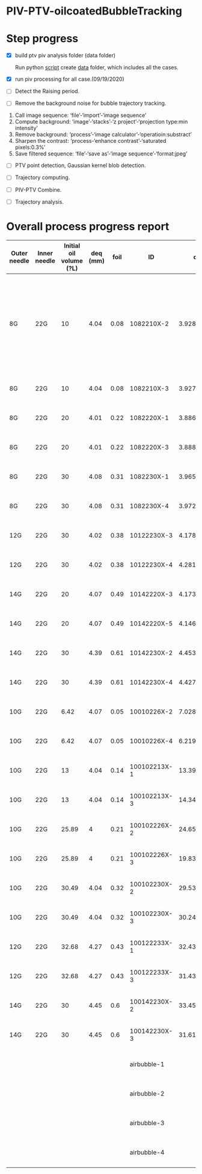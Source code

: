 # PIV-PTV-oilcoatedBubbleTracking

# Step progress
- [x]  build ptv piv analysis folder (data folder)

    Run python [script](https://github.com/lipilian/PIV-PTV-oilcoatedBubbleTracking/blob/master/CreateDatafolder.py) create [data](https://uofi.box.com/s/sw9vvcwwh0pjfxlhspk6wisby87mabtn) folder, which includes all the cases.

- [x] run piv processing for all case.(09/19/2020)

- [ ] Detect the Raising period.

- [ ] Remove the background noise for bubble trajectory tracking.

1)	Call image sequence: ‘file’-‘import’-‘image sequence’
2)	Compute background: ‘image’-‘stacks’-‘z project’-‘projection type:min intensity’
3)	Remove background: ‘process’-‘image calculator’-‘operatioin:substract’
4)	Sharpen the contrast: ‘process-‘enhance contrast’-‘saturated pixels:0.3%’
5)	Save filtered sequence: ‘file’-‘save as’-‘image sequence’-‘format:jpeg’

- [ ] PTV point detection, Gaussian kernel blob detection.

- [ ] Trajectory computing.

- [ ] PIV-PTV Combine.

- [ ] Trajectory analysis.

# Overall process progress report
| Outer needle | Inner needle | Initial oil volume (?L) | deq (mm) | foil | ID           | deq         |  Processing Progress | StartFrame-EndFrame |
| ------------ | ------------ | ----------------------- | -------- | ---- | ------------ | ----------- | -------------------- | ------------------- |
| 8G           | 22G          | 10                      | 4.04     | 0.08 | 1082210X-2   | 3.92869399  | <ul><li>- [ ] finished </li>                   |  711-899 (The last frame is around 890 for bubble hitting the top edge, which may caused piv data missing about induced vortex)                  |
| 8G           | 22G          | 10                      | 4.04     | 0.08 | 1082210X-3   | 3.92755005  | <ul><li>- [ ] finished </li>                     |1024-1349                     |
| 8G           | 22G          | 20                      | 4.01     | 0.22 | 1082220X-1   | 3.8863055   | <ul><li>- [ ] finished </li>                     |129-449                     |
| 8G           | 22G          | 20                      | 4.01     | 0.22 | 1082220X-3   | 3.88859096  | <ul><li>- [ ] finished </li>                    |1056-1349                     |
| 8G           | 22G          | 30                      | 4.08     | 0.31 | 1082230X-1   | 3.96551573  | <ul><li>- [ ] finished </li>                     |190-449                     |
| 8G           | 22G          | 30                      | 4.08     | 0.31 | 1082230X-4   | 3.97278205  | <ul><li>- [ ] finished </li>                     |1558- 1799                     |
| 12G          | 22G          | 30                      | 4.02     | 0.38 | 10122230X-3  | 4.17866011  | <ul><li>- [ ] finished </li>                     |998-1349                     |
| 12G          | 22G          | 30                      | 4.02     | 0.38 | 10122230X-4  | 4.28105654  | <ul><li>- [ ] finished </li>                     |1488-1799                     |
| 14G          | 22G          | 20                      | 4.07     | 0.49 | 10142220X-3  | 4.17326273  | <ul><li>- [ ] finished </li>                     |1012-1349                     |
| 14G          | 22G          | 20                      | 4.07     | 0.49 | 10142220X-5  | 4.14609406  | <ul><li>- [ ] finished </li>                     |1933-2249                     |
| 14G          | 22G          | 30                      | 4.39     | 0.61 | 10142230X-2  | 4.45358163  | <ul><li>- [ ] finished </li>                     |590-899                     |
| 14G          | 22G          | 30                      | 4.39     | 0.61 | 10142230X-4  | 4.42757525  | <ul><li>- [ ] finished </li>                     |1472-1799                     |
| 10G          | 22G          | 6.42                    | 4.07     | 0.05 | 10010226X-2  | 7.028534846 | <ul><li>- [ ] finished </li>                    |603-899                     |
| 10G          | 22G          | 6.42                    | 4.07     | 0.05 | 10010226X-4  | 6.219493989 | <ul><li>- [ ] finished </li>                     |1509-1799                     |
| 10G          | 22G          | 13                      | 4.04     | 0.14 | 100102213X-1 | 13.3943055  | <ul><li>- [ ] finished </li>                    |148-449                     |
| 10G          | 22G          | 13                      | 4.04     | 0.14 | 100102213X-3 | 14.34755593 | <ul><li>- [ ] finished </li>                     |1067-1349                     |
| 10G          | 22G          | 25.89                   | 4        | 0.21 | 100102226X-2 | 24.65708158 | <ul><li>- [ ] finished </li>                    |                     |
| 10G          | 22G          | 25.89                   | 4        | 0.21 | 100102226X-3 | 19.83963865 | <ul><li>- [ ] finished </li>                    |                     |
| 10G          | 22G          | 30.49                   | 4.04     | 0.32 | 100102230X-2 | 29.53605068 | <ul><li>- [ ] finished </li>                     |                     |
| 10G          | 22G          | 30.49                   | 4.04     | 0.32 | 100102230X-3 | 30.24797907 | <ul><li>- [ ] finished </li>                     |                     |
| 12G          | 22G          | 32.68                   | 4.27     | 0.43 | 100122233X-1 | 32.43544137 | <ul><li>- [ ] finished </li>                     |                     |
| 12G          | 22G          | 32.68                   | 4.27     | 0.43 | 100122233X-3 | 31.43128391 | <ul><li>- [ ] finished </li>                    |                     |
| 14G          | 22G          | 30                      | 4.45     | 0.6  | 100142230X-2 | 33.45791889 | <ul><li>- [ ] finished </li>                    |                     |
| 14G          | 22G          | 30                      | 4.45     | 0.6  | 100142230X-3 | 31.61035021 | <ul><li>- [ ] finished </li>                     |                     |
|              |              |                         |          |      | airbubble-1  |             | <ul><li>- [ ] finished </li>                      |     199-449                |
|              |              |                         |          |      | airbubble-2  |             |  <ul><li>- [ ] finished </li>                    |638-899                     |
|              |              |                         |          |      | airbubble-3  |             | <ul><li>- [ ] finished </li>                     |1071-1349                     |
|              |              |                         |          |      | airbubble-4 |             | <ul><li>- [ ] finished </li>                      |1515-1799                     |



